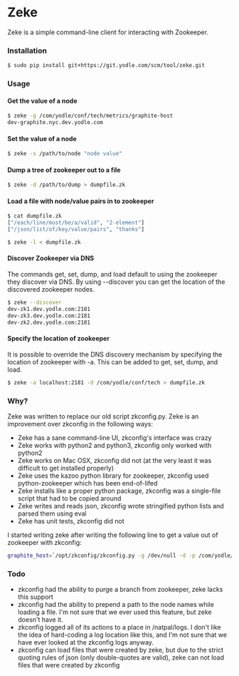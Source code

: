 # Zeke

Zeke is a simple command-line client for interacting with Zookeeper.

### Installation
```sh
$ sudo pip install git+https://git.yodle.com/scm/tool/zeke.git 
```

### Usage
#### Get the value of a node
```sh
$ zeke -g /com/yodle/conf/tech/metrics/graphite-host
dev-graphite.nyc.dev.yodle.com
```

#### Set the value of a node
```sh
$ zeke -s /path/to/node "node value"
```

#### Dump a tree of zookeeper out to a file
```sh
$ zeke -d /path/to/dump > dumpfile.zk
```

#### Load a file with node/value pairs in to zookeeper
```sh
$ cat dumpfile.zk
["/each/line/must/be/a/valid", "2-element"]
["/json/list/of/key/value/pairs", "thanks"]

$ zeke -l < dumpfile.zk
```

#### Discover Zookeeper via DNS
The commands get, set, dump, and load default to using the zookeeper they discover via DNS.  By using --discover you can get the location of the discovered zookeeper nodes.

```sh
$ zeke --discover
dev-zk1.dev.yodle.com:2181
dev-zk3.dev.yodle.com:2181
dev-zk2.dev.yodle.com:2181
```

#### Specify the location of zookeeper
It is possible to override the DNS discovery mechanism by specifying the location of zookeeper with -a.  This can be added to get, set, dump, and load.

```sh
$ zeke -a localhost:2181 -d /com/yodle/conf/tech > dumpfile.zk
```

### Why?
Zeke was written to replace our old script zkconfig.py.  Zeke is an improvement over zkconfig in the following ways:

- Zeke has a sane command-line UI, zkconfig's interface was crazy
- Zeke works with python2 and python3, zkconfig only worked with python2
- Zeke works on Mac OSX, zkconfig did not (at the very least it was difficult to get installed properly)
- Zeke uses the kazoo python library for zookeeper, zkconfig used python-zookeeper which has been end-of-lifed
- Zeke installs like a proper python package, zkconfig was a single-file script that had to be copied around
- Zeke writes and reads json, zkconfig wrote stringified python lists and parsed them using eval
- Zeke has unit tests, zkconfig did not

I started writing zeke after writing the following line to get a value out of zookeeper with zkconfig:
```sh
graphite_host=`/opt/zkconfig/zkconfig.py -g /dev/null -d -p /com/yodle/conf/tech/metrics/graphite-host 2> /dev/null | grep graphite-host | grep -v -e server-specific -e '#' | sed -e "s/.*graphite-host', '//" -e "s/'.*//"`
```

### Todo

- zkconfig had the ability to purge a branch from zookeeper, zeke lacks this support
- zkconfig had the ability to prepend a path to the node names while loading a file.  I'm not sure that we ever used this feature, but zeke doesn't have it.
- zkconfig logged all of its actions to a place in /natpal/logs.  I don't like the idea of hard-coding a log location like this, and I'm not sure that we have ever looked at the zkconfig logs anyway.
- zkconfig can load files that were created by zeke, but due to the strict quoting rules of json (only double-quotes are valid), zeke can not load files that were created by zkconfig

